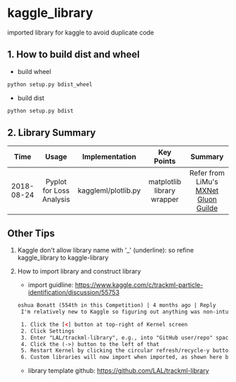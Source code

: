 # kaggle_library
imported library for kaggle to avoid duplicate code

## 1. How to build dist and wheel
* build wheel
```bash
python setup.py bdist_wheel
```
* build dist
```bash
python setup.py bdist
```

## 2. Library Summary

| Time      | Usage                |  Implementation          | Key Points                   |             Summary         |
|:---------:|:--------------------:|:------------------------:|:----------------------------:|:---------------------------:|
|2018-08-24 |Pyplot for Loss Analysis| kaggleml/plotlib.py    |  matplotlib library wrapper  | Refer from LiMu's [MXNet Gluon Guilde](https://github.com/mli/gluon-tutorials-zh/blob/master/chapter_deep-learning-basics/kaggle-house-price.md)  |

## Other Tips
1. Kaggle don't allow library name with '_' (underline): so refine kaggle_library to kaggle-library
2. How to import library and construct library
 
   * import guidline: https://www.kaggle.com/c/trackml-particle-identification/discussion/55753
   ``` html
   oshua Bonatt (554th in this Competition) | 4 months ago | Reply
    I'm relatively new to Kaggle so figuring out anything was non-intuitive for me. I'm seeing this Topic just now, but for others who want explicit directions which I did not have:

    1. Click the [<] button at top-right of Kernel screen
    2. Click Settings
    3. Enter "LAL/trackml-library", e.g., into "GitHub user/repo" space at the bottom
    4. Click the (->) button to the left of that
    5. Restart Kernel by clicking the circular refresh/recycle-y button at the bottom-right of the screen, in the Console
    6. Custom libraries will now import when imported, as shown here by Wesam
   ```
   * library template github: https://github.com/LAL/trackml-library